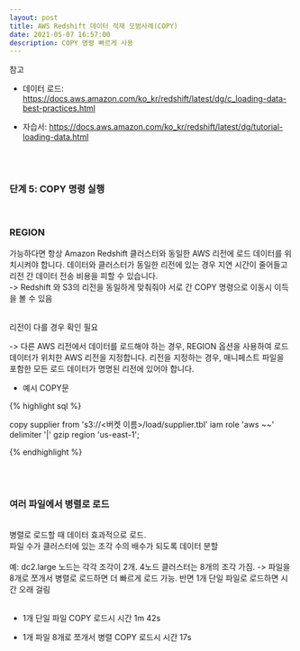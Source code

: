 ```yaml
---
layout: post
title: AWS Redshift 데이터 적재 모범사례(COPY)
date: 2021-05-07 16:57:00
description: COPY 명령 빠르게 사용
---
```


참고
* 데이터 로드: <a href="https://docs.aws.amazon.com/ko_kr/redshift/latest/dg/c_loading-data-best-practices.html " target="blank">https://docs.aws.amazon.com/ko_kr/redshift/latest/dg/c_loading-data-best-practices.html</a>

* 자습서: <a href="https://docs.aws.amazon.com/ko_kr/redshift/latest/dg/tutorial-loading-data.html " target="blank">https://docs.aws.amazon.com/ko_kr/redshift/latest/dg/tutorial-loading-data.html</a>

<br>
<br>

### 단계 5: COPY 명령 실행
<br>

### REGION

가능하다면 항상 Amazon Redshift 클러스터와 동일한 AWS 리전에 로드 데이터를 위치시켜야 합니다. 데이터와 클러스터가 동일한 리전에 있는 경우 지연 시간이 줄어들고 리전 간 데이터 전송 비용을 피할 수 있습니다. 
<br>
-> Redshift 와 S3의 리전을 동일하게 맞춰줘야 서로 간 COPY 명령으로 이동시 이득을 볼 수 있음
<br>
<br>

리전이 다를 경우 확인 필요
<br>

-> 다른 AWS 리전에서 데이터를 로드해야 하는 경우, REGION 옵션을 사용하여 로드 데이터가 위치한 AWS 리전을 지정합니다. 리전을 지정하는 경우, 매니페스트 파일을 포함한 모든 로드 데이터가 명명된 리전에 있어야 합니다. 

* 예시 COPY문

{% highlight sql %}

copy supplier from 's3://<버켓 이름>/load/supplier.tbl' 
iam role 'aws ~~' 
delimiter '|' 
gzip
region 'us-east-1';

{% endhighlight %}

<br>
<br>

### 여러 파일에서 병렬로 로드
<br>
병렬로 로드할 때 데이터 효과적으로 로드.
<br>
파일 수가 클러스터에 있는 조각 수의 배수가 되도록 데이터 분할
<br>
<br>
예: dc2.large 노드는 각각 조각이 2개. 4노드 클러스터는 8개의 조각 가짐. -> 파일을 8개로 쪼개서 병렬로 로드하면 더 빠르게 로드 가능. 반면 1개 단일 파일로 로드하면 시간 오래 걸림
<br>
<br>

* 1개 단일 파일 COPY 로드시 시간 1m 42s

* 1개 파일 8개로 쪼개서 병렬 COPY 로드시 시간 17s
